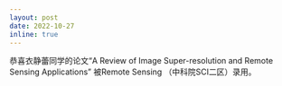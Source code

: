 ```yaml
---
layout: post
date: 2022-10-27
inline: true
---
```

恭喜衣静蕾同学的论文“A Review of Image Super-resolution and Remote Sensing Applications” 被Remote Sensing （中科院SCI二区）录用。
